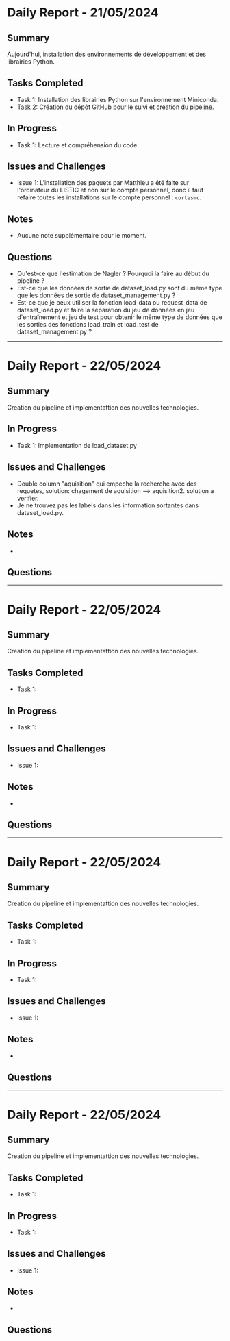 # Daily Report - 21/05/2024

## Summary
Aujourd'hui, installation des environnements de développement et des librairies Python.

## Tasks Completed
- Task 1: Installation des librairies Python sur l'environnement Miniconda.
- Task 2: Création du dépôt GitHub pour le suivi et création du pipeline.

## In Progress
- Task 1: Lecture et compréhension du code.

## Issues and Challenges
- Issue 1: L'installation des paquets par Matthieu a été faite sur l'ordinateur du LISTIC et non sur le compte personnel, donc il faut refaire toutes les installations sur le compte personnel : `cortesmc`.

## Notes
- Aucune note supplémentaire pour le moment.

## Questions
- Qu'est-ce que l'estimation de Nagler ? Pourquoi la faire au début du pipeline ?
- Est-ce que les données de sortie de dataset_load.py sont du même type que les données de sortie de dataset_management.py ?
- Est-ce que je peux utiliser la fonction load_data ou request_data de dataset_load.py et faire la séparation du jeu de données en jeu d'entraînement et jeu de test pour obtenir le même type de données que les sorties des fonctions load_train et load_test de dataset_management.py ?

---


# Daily Report - 22/05/2024

## Summary
Creation du pipeline et implementattion des nouvelles technologies.

## In Progress
- Task 1: Implementation de load_dataset.py

## Issues and Challenges
- Double column "aquisition" qui empeche la recherche avec des requetes, solution: chagement de aquisition --> aquisition2. solution a verifier.
- Je ne trouvez pas les labels dans les information sortantes dans dataset_load.py.

## Notes
-

## Questions


---


# Daily Report - 22/05/2024

## Summary
Creation du pipeline et implementattion des nouvelles technologies.

## Tasks Completed
- Task 1: 

## In Progress
- Task 1: 

## Issues and Challenges
- Issue 1: 

## Notes
-

## Questions

---


# Daily Report - 22/05/2024

## Summary
Creation du pipeline et implementattion des nouvelles technologies.

## Tasks Completed
- Task 1: 

## In Progress
- Task 1: 

## Issues and Challenges
- Issue 1: 

## Notes
-

## Questions

---


# Daily Report - 22/05/2024

## Summary
Creation du pipeline et implementattion des nouvelles technologies.

## Tasks Completed
- Task 1: 

## In Progress
- Task 1: 

## Issues and Challenges
- Issue 1: 

## Notes
-

## Questions